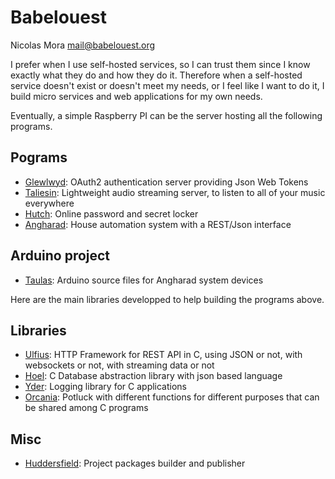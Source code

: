 # Babelouest

Nicolas Mora <mail@babelouest.org>

I prefer when I use self-hosted services, so I can trust them since I know exactly what they do and how they do it. Therefore when a self-hosted service doesn't exist or doesn't meet my needs, or I feel like I want to do it, I build micro services and web applications for my own needs.

Eventually, a simple Raspberry PI can be the server hosting all the following programs.

## Pograms
- [Glewlwyd](https://babelouest.github.io/glewlwyd): OAuth2 authentication server providing Json Web Tokens
- [Taliesin](https://babelouest.github.io/taliesin): Lightweight audio streaming server, to listen to all of your music everywhere
- [Hutch](https://babelouest.github.io/hutch): Online password and secret locker
- [Angharad](https://babelouest.github.io/angharad): House automation system with a REST/Json interface

## Arduino project
- [Taulas](https://github.com/babelouest/taulas): Arduino source files for Angharad system devices

Here are the main libraries developped to help building the programs above.

## Libraries
- [Ulfius](https://babelouest.github.io/ulfius/): HTTP Framework for REST API in C, using JSON or not, with websockets or not, with streaming data or not
- [Hoel](https://babelouest.github.io/hoel): C Database abstraction library with json based language 
- [Yder](https://github.com/babelouest/yder): Logging library for C applications
- [Orcania](https://github.com/babelouest/orcania): Potluck with different functions for different purposes that can be shared among C programs

## Misc
- [Huddersfield](https://github.com/babelouest/huddersfield): Project packages builder and publisher

